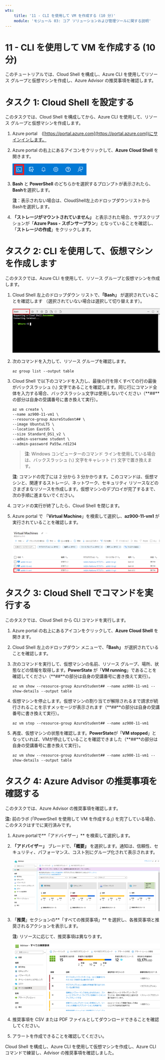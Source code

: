 ```yaml
---
wts:
    title: '11 - CLI を使用して VM を作成する (10 分)'
    module: 'モジュール 03: コア ソリューションおよび管理ツールに関する説明'
---
```

# 11 - CLI を使用して VM を作成する (10 分)

このチュートリアルでは、Cloud Shell を構成し、Azure CLI を使用してリソース グループと仮想マシンを作成し、Azure Advisor の推奨事項を確認します。 

# タスク 1: Cloud Shell を設定する 

このタスクでは、Cloud Shell を構成してから、Azure CLI を使用して、リソース グループと仮想マシンを作成します。  

1. Azure portal　([https://portal.azure.com](https://portal.azure.com))にサインインします。

2. Azure portal の右上にあるアイコンをクリックして、**Azure Cloud Shell** を開きます。

    ![Azure Portal Azure Cloud Shell アイコンのスクリーンショット。](./images/1002.png)

3. **Bash** と **PowerShell** のどちらかを選択するプロンプトが表示されたら、**Bash**を選択します。 

    **注**：表示されない場合は、CloudShell左上のドロップダウンリストからBashを選択します。

4. **「ストレージがマウントされていません」** と表示された場合、サブスクリプションが「**Azure Pass - スポンサープラン**」となっていることを確認し、「**ストレージの作成**」をクリックします。


# タスク 2: CLI  を使用して、仮想マシンを作成します

このタスクでは、Azure CLI を使用して、リソース グループと仮想マシンを作成します。

1. Cloud Shell 左上のドロップダウン リストで、**「Bash」** が選択されていることを確認します （選択されていない場合は選択して切り替えます）。

    ![「Bash」 ドロップダウンが強調表示された Azure Portal Azure Cloud Shell のスクリーンショット。](./images/1002a.png)


2. 次のコマンドを入力して、リソース グループを確認します。

    ```cli
    az group list --output table
    ```

3. Cloud Shell で以下のコマンドを入力し、最後の行を除くすべての行の最後がバックスラッシュ (`\`) 文字であることを確認します。同じ行にコマンド全体を入力する場合、バックスラッシュ文字は使用しないでください（**##**の部分は自身の受講番号に書き換えて実行）。  

    ```cli
    az vm create \
    --name az900-11-vm1 \
    --resource-group AzureStudent## \
    --image UbuntuLTS \
    --location EastUS \
    --size Standard_DS1_v2 \
    --admin-username student \
    --admin-password Pa55w.rd1234
    ```
    
    > **注**: Windows コンピューターのコマンド ラインを使用している場合は、バックスラッシュ (`\`) 文字をキャレット (`^`) 文字で置き換えます。

    **注**: コマンドの完了には 2 分から 3 分かかります。このコマンドは、仮想マシンと、関連するストレージ、ネットワーク、セキュリティ リソースなどのさまざまなリソースを作成します。仮想マシンのデプロイが完了するまで、次の手順に進まないでください。 

4. コマンドの実行が終了したら、Cloud Shell を閉じます。

5. Azure portal で 「**Virtual Machine**」を検索して選択し、**az900-11-vm1** が実行されていることを確認します。

    ![az900-11-rg1が実行中の状態の仮想マシン ページのスクリーンショット。](./images/1101.png)


# タスク 3: Cloud Shell でコマンドを実行する

このタスクでは、Cloud Shell から CLI コマンドを実行します。 

1. Azure portal の右上にあるアイコンをクリックして、**Azure Cloud Shell** を開きます。

2. Cloud Shell 左上のドロップダウン メニューで、**「Bash」** が選択されていることを確認します。

3. 次のコマンドを実行して、仮想マシンの名前、リソース グループ、場所、状態などの情報を取得します。**PowerState** が「**VM running**」であることを確認してください（**##**の部分は自身の受講番号に書き換えて実行）。 

    ```cli
    az vm show --resource-group AzureStudent## --name az900-11-vm1 --show-details --output table 
    ```

4. 仮想マシンを停止します。仮想マシンの割り当てが解除されるまで請求が続行されることを示すメッセージが表示されます（**##**の部分は自身の受講番号に書き換えて実行）。 

    ```cli
    az vm stop --resource-group AzureStudent## --name az900-11-vm1
    ```

5. 再度、仮想マシンの状態を確認します。**PowerState**が「**VM stopped**」となっていれば、VMが停止していることを確認できました（**##**の部分は自身の受講番号に書き換えて実行）。 

    ```cli
    az vm show --resource-group AzureStudent## --name az900-11-vm1 --show-details --output table 
    ```

# タスク 4: Azure Advisor の推奨事項を確認する

このタスクでは、Azure Advisor の推奨事項を確認します。

   **注:** 前のラボ (「PowerShell を使用して VM を作成する」) を完了している場合、このタスクはすでに実行済みです。 

1. Azure portalで**「アドバイザー」** を検索して選択します。 

2. **「アドバイザー」** ブレードで、**「概要」** を選択します。通知は、信頼性、セキュリティ、パフォーマンス、コスト別にグループ化されて表示されます。 

    ![アドバイザーの概要ページのスクリーンショット。 ](./images/1103.png)

3. 「**推奨**」セクションの**「すべての推奨事項」** を選択し、各推奨事項と推奨されるアクションを表示します。 

    **注:** リソースに応じて、推奨事項は異なります。 

    ![「アドバイザーすべての推奨事項」 ページのスクリーンショット。 ](./images/1104.png)

4. 推奨事項を CSV または PDF ファイルとしてダウンロードできることを確認してください。 

5. アラートを作成できることを確認してください。 

Cloud Shell を構成し、Azure CLI を使用して仮想マシンを作成し、Azure CLI コマンドで練習し、Advisor の推奨事項を確認しました。
